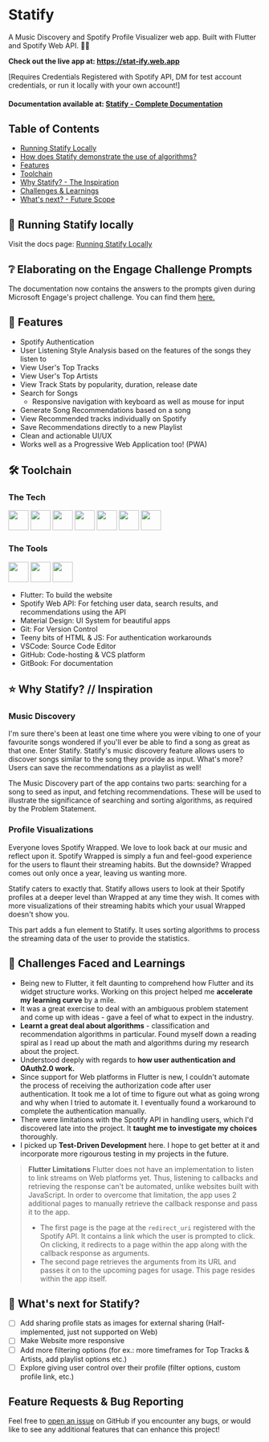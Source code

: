 # Statify
A Music Discovery and Spotify Profile Visualizer web app. 
Built with Flutter and Spotify Web API. :blue_heart::green_heart:

**Check out the live app at: https://stat-ify.web.app** 

[Requires Credentials Registered with Spotify API, DM for test account credentials, or run it locally with your own account!]

#### Documentation available at: **[Statify - Complete Documentation](https://induja.gitbook.io/statify)**

## Table of Contents
- [Running Statify Locally](https://github.com/induviduality/statify/blob/main/README.md#rocket-running-statify-locally)
- [How does Statify demonstrate the use of algorithms?](https://github.com/induviduality/statify/blob/main/README.md#how-does-my-app-demonstrate-the-use-of-algorithms-in-streaming-apps)
- [Features](https://github.com/induviduality/statify/blob/main/README.md#dart-features)
- [Toolchain](https://github.com/induviduality/statify/blob/main/README.md#%EF%B8%8F-toolchain)
- [Why Statify? - The Inspiration](https://github.com/induviduality/statify/blob/main/README.md#star-why-statify--inspiration)
- [Challenges & Learnings](https://github.com/induviduality/statify/blob/main/README.md#memo-challenges-faced-and-learnings)
- [What's next? - Future Scope](https://github.com/induviduality/statify/blob/main/README.md#memo-challenges-faced-and-learnings)

## :rocket: Running Statify locally
Visit the docs page: [Running Statify Locally](https://induja.gitbook.io/statify/run-statify-locally/setting-up-the-spotify-web-api)

## ❔ Elaborating on the Engage Challenge Prompts
The documentation now contains the answers to the prompts given during Microsoft Engage's project challenge. You can find them [here.](https://induja.gitbook.io/statify/microsoft-engage-2022/elaborating-on-the-ms-engage-prompts)

## :dart: Features
- Spotify Authentication
- User Listening Style Analysis based on the features of the songs they listen to
- View User's Top Tracks
- View User's Top Artists
- View Track Stats by popularity, duration, release date
- Search for Songs
  - Responsive navigation with keyboard as well as mouse for input
- Generate Song Recommendations based on a song
- View Recommended tracks individually on Spotify
- Save Recommendations directly to a new Playlist
- Clean and actionable UI/UX
- Works well as a Progressive Web Application too! (PWA)

## 🛠️ Toolchain
### The Tech
<img src="https://www.vectorlogo.zone/logos/flutterio/flutterio-icon.svg" height=40 /> <img src="https://www.vectorlogo.zone/logos/spotify/spotify-icon.svg" height=40 /> <img src="https://www.vectorlogo.zone/logos/firebase/firebase-icon.svg" height=40 /> <img src="https://upload.wikimedia.org/wikipedia/commons/thumb/c/c7/Google_Material_Design_Logo.svg/800px-Google_Material_Design_Logo.svg.png?20170303121655" height=40 /> <img src="https://www.vectorlogo.zone/logos/git-scm/git-scm-icon.svg" height=40 /> <img src="https://www.vectorlogo.zone/logos/w3_html5/w3_html5-icon.svg" height=40 /> <img src="https://upload.vectorlogo.zone/logos/javascript/images/239ec8a4-163e-4792-83b6-3f6d96911757.svg" height=40 /> 

### The Tools
<img src="https://iconape.com/wp-content/files/ie/112455/svg/visual-studio-code-1.svg" height=40 /> <img src="https://icones.pro/wp-content/uploads/2021/06/icone-github-grise.png" height=40 /> <img src="https://www.vectorlogo.zone/logos/gitbook/gitbook-icon.svg" height=40 />

- Flutter: To build the website
- Spotify Web API: For fetching user data, search results, and recommendations using the API
- Material Design: UI System for beautiful apps
- Git: For Version Control
- Teeny bits of HTML & JS: For authentication workarounds
- VSCode: Source Code Editor
- GitHub: Code-hosting & VCS platform
- GitBook: For documentation

## :star: Why Statify? // Inspiration

### Music Discovery
I'm sure there's been at least one time where you were vibing to one of your favourite songs wondered if you'll ever be able to find a song as great as that one. Enter Statify. Statify's music discovery feature allows users to discover songs similar to the song they provide as input. What's more? Users can save the recommendations as a playlist as well!

The Music Discovery part of the app contains two parts: searching for a song to seed as input, and fetching recommendations. These will be used to illustrate the significance of searching and sorting algorithms, as required by the Problem Statement.

### Profile Visualizations
Everyone loves Spotify Wrapped. We love to look back at our music and reflect upon it. Spotify Wrapped is simply a fun and feel-good experience for the users to flaunt their streaming habits. But the downside? Wrapped comes out only once a year, leaving us wanting more. 

Statify caters to exactly that. Statify allows users to look at their Spotify profiles at a deeper level than Wrapped at any time they wish. It comes with more visualizations of their streaming habits which your usual Wrapped doesn't show you.

This part adds a fun element to Statify. It uses sorting algorithms to process the streaming data of the user to provide the statistics.

## :memo: Challenges Faced and Learnings
- Being new to Flutter, it felt daunting to comprehend how Flutter and its widget structure works. Working on this project helped me **accelerate my learning curve** by a mile.
- It was a great exercise to deal with an ambiguous problem statement and come up with ideas - gave a feel of what to expect in the industry.
- **Learnt a great deal about algorithms** - classification and recommendation algorithms in particular. Found myself down a reading spiral as I read up about the math and algorithms during my research about the project.
- Understood deeply with regards to **how user authentication and OAuth2.0 work.**
- Since support for Web platforms in Flutter is new, I couldn't automate the process of receiving the authorization code after user authentication. It took me a lot of time to figure out what as going wrong and why when I tried to automate it. I eventually found a workaround to complete the authentication manually.
- There were limitations with the Spotify API in handling users, which I'd discovered late into the project. It **taught me to investigate my choices** thoroughly.
- I picked up **Test-Driven Development** here. I hope to get better at it and incorporate more rigourous testing in my projects in the future.

> **Flutter Limitations**
>  Flutter does not have an implementation to listen to link streams on Web platforms yet. Thus, listening to callbacks and retrieving the response can't be automated, unlike websites built with JavaScript.
>  In order to overcome that limitation, the app uses 2 additional pages to manually retrieve the callback response and pass it to the app.
>  - The first page is the page at the `redirect_uri` registered with the Spotify API. It contains a link which the user is prompted to click. On clicking, it redirects to a page within the app along with the callback response as arguments.
>  - The second page retrieves the arguments from its URL and passes it on to the upcoming pages for usage. This page resides within the app itself.

## :construction: What's next for Statify?

 - [ ] Add sharing profile stats as images for external sharing (Half-implemented, just not supported on Web)
 - [ ] Make Website more responsive
 - [ ] Add more filtering options (for ex.: more timeframes for Top Tracks & Artists, add playlist options etc.)
 - [ ] Explore giving user control over their profile (filter options, custom profile link, etc.)

## Feature Requests & Bug Reporting

Feel free to  [open an issue](https://github.com/induviduality/statify/issues)  on GitHub if you encounter any bugs, or would like to see any additional features that can enhance this project!
